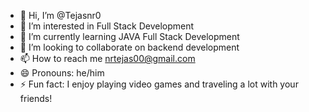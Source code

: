 - 👋 Hi, I’m @Tejasnr0
- 👀 I’m interested in Full Stack Development 
- 🌱 I’m currently learning JAVA Full Stack Development
- 💞️ I’m looking to collaborate on  backend development
- 📫 How to reach me nrtejas00@gmail.com
- 😄 Pronouns: he/him
- ⚡ Fun fact: I enjoy playing video games and traveling a lot with your friends!

<!---
Tejasnr0/Tejasnr0 is a ✨ special ✨ repository because its `README.md` (this file) appears on your GitHub profile.
You can click the Preview link to take a look at your changes.
--->
